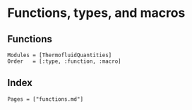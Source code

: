 # Functions, types, and macros

## Functions

```@autodocs
Modules = [ThermofluidQuantities]
Order   = [:type, :function, :macro]
```

## Index

```@index
Pages = ["functions.md"]
```

